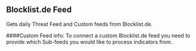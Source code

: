 ## Blocklist.de Feed
Gets daily Threat Feed and Custom feeds from Blocklist.de.

####Custom Feed info:
To connect a custom Blocklist.de feed you need to provide which Sub-feeds you would like to process indicators from.
